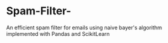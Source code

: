 # Spam-Filter-
An efficient spam filter for emails using naive bayer's algorithm implemented with Pandas and ScikitLearn 
